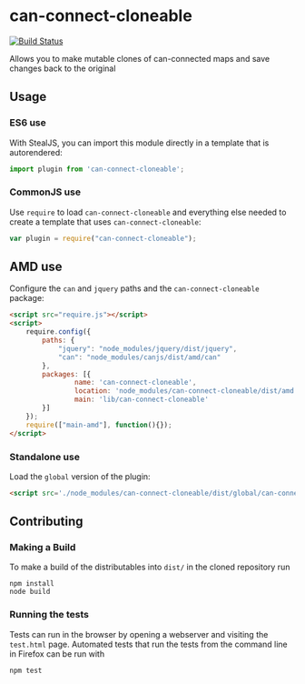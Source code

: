 # can-connect-cloneable

[![Build Status](https://travis-ci.org/Bitovi/can-connect-cloneable.png?branch=master)](https://travis-ci.org/Bitovi/can-connect-cloneable)

Allows you to make mutable clones of can-connected maps and save changes back to the original

## Usage

### ES6 use

With StealJS, you can import this module directly in a template that is autorendered:

```js
import plugin from 'can-connect-cloneable';
```

### CommonJS use

Use `require` to load `can-connect-cloneable` and everything else
needed to create a template that uses `can-connect-cloneable`:

```js
var plugin = require("can-connect-cloneable");
```

## AMD use

Configure the `can` and `jquery` paths and the `can-connect-cloneable` package:

```html
<script src="require.js"></script>
<script>
	require.config({
	    paths: {
	        "jquery": "node_modules/jquery/dist/jquery",
	        "can": "node_modules/canjs/dist/amd/can"
	    },
	    packages: [{
		    	name: 'can-connect-cloneable',
		    	location: 'node_modules/can-connect-cloneable/dist/amd',
		    	main: 'lib/can-connect-cloneable'
	    }]
	});
	require(["main-amd"], function(){});
</script>
```

### Standalone use

Load the `global` version of the plugin:

```html
<script src='./node_modules/can-connect-cloneable/dist/global/can-connect-cloneable.js'></script>
```

## Contributing

### Making a Build

To make a build of the distributables into `dist/` in the cloned repository run

```
npm install
node build
```

### Running the tests

Tests can run in the browser by opening a webserver and visiting the `test.html` page.
Automated tests that run the tests from the command line in Firefox can be run with

```
npm test
```
